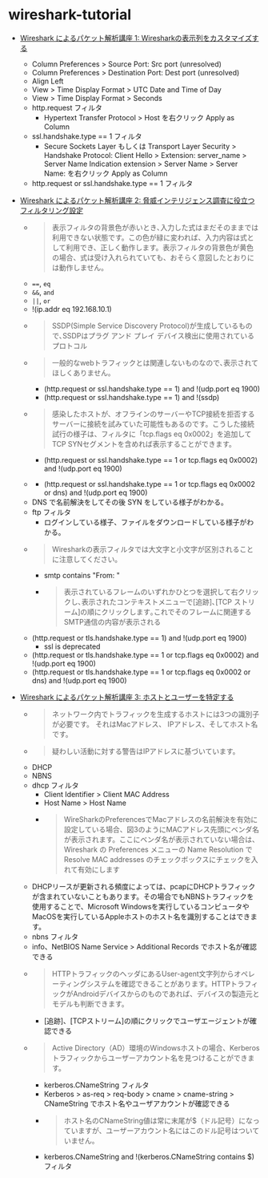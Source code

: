# wireshark-tutorial

- [Wireshark によるパケット解析講座 1: Wiresharkの表示列をカスタマイズする](https://unit42.paloaltonetworks.jp/unit42-customizing-wireshark-changing-column-display/)
  - Column Preferences > Source Port: Src port (unresolved) 
  - Column Preferences > Destination Port: Dest port (unresolved)  
  - Align Left
  - View > Time Display Format > UTC Date and Time of Day 
  - View > Time Display Format > Seconds
  - http.request フィルタ
    - Hypertext Transfer Protocol > Host を右クリック Apply as Column
  - ssl.handshake.type == 1 フィルタ
    - Secure Sockets Layer もしくは Transport Layer Security > Handshake Protocol: Client Hello > Extension: server_name > Server Name Indication extension > Server Name > Server Name: を右クリック Apply as Column
  - http.request or ssl.handshake.type == 1 フィルタ

- [Wireshark によるパケット解析講座 2: 脅威インテリジェンス調査に役立つフィルタリング設定](https://unit42.paloaltonetworks.jp/using-wireshark-display-filter-expressions/)
  - > 表示フィルタの背景色が赤いとき､入力した式はまだそのままでは利用できない状態です。この色が緑に変われば、入力内容は式として利用でき、正しく動作します。表示フィルタの背景色が黄色の場合、式は受け入れられていても、おそらく意図したとおりには動作しません。
  - `==`, `eq`
  - `&&`, `and`
  - `||`, `or`
  - !(ip.addr eq 192.168.10.1)
  - > SSDP(Simple Service Discovery Protocol)が生成しているもので､SSDPはプラグ アンド プレイ デバイス検出に使用されているプロトコル
  - > 一般的なwebトラフィックとは関連しないものなので､表示されてほしくありません｡
    - (http.request or ssl.handshake.type == 1) and !(udp.port eq 1900)
    - (http.request or ssl.handshake.type == 1) and !(ssdp)
  - > 感染したホストが、オフラインのサーバーやTCP接続を拒否するサーバーに接続を試みていた可能性もあるのです。こうした接続試行の様子は、フィルタに「tcp.flags eq 0x0002」を追加してTCP SYNセグメントを含めれば表示することができます。
    - (http.request or ssl.handshake.type == 1 or tcp.flags eq 0x0002) and !(udp.port eq 1900)
  - > 
    - (http.request or ssl.handshake.type == 1 or tcp.flags eq 0x0002 or dns) and !(udp.port eq 1900)
  - DNS で名前解決をしてその後 SYN をしている様子がわかる。
  - ftp フィルタ
    - ログインしている様子、ファイルをダウンロードしている様子がわかる。
  - > Wiresharkの表示フィルタでは大文字と小文字が区別されることに注意してください。
    - smtp contains "From: "
    - > 表示されているフレームのいずれかひとつを選択して右クリックし､表示されたコンテキストメニューで[追跡]､[TCP ストリーム]の順にクリックします｡これでそのフレームに関連するSMTP通信の内容が表示される
  - (http.request or tls.handshake.type == 1) and !(udp.port eq 1900)
    - ssl is deprecated
  - (http.request or tls.handshake.type == 1 or tcp.flags eq 0x0002) and !(udp.port eq 1900)
  - (http.request or tls.handshake.type == 1 or tcp.flags eq 0x0002 or dns) and !(udp.port eq 1900)
- [Wireshark によるパケット解析講座 3: ホストとユーザーを特定する](https://unit42.paloaltonetworks.jp/using-wireshark-identifying-hosts-and-users/)
  - > ネットワーク内でトラフィックを生成するホストには3つの識別子が必要です。 それはMacアドレス、 IPアドレス、そしてホスト名です。
  - > 疑わしい活動に対する警告はIPアドレスに基づいています。
  - DHCP
  - NBNS
  - dhcp フィルタ
    - Client Identifier > Client MAC Address
    - Host Name > Host Name
    - > WireSharkのPreferencesでMacアドレスの名前解決を有効に設定している場合、図3のようにMACアドレス先頭にベンダ名が表示されます。ここにベンダ名が表示されていない場合は、Wireshark の Preferences メニューの Name Resolution で Resolve MAC addresses のチェックボックスにチェックを入れて有効にします
  - DHCPリースが更新される頻度によっては、pcapにDHCPトラフィックが含まれていないこともあります。その場合でもNBNSトラフィックを使用することで、Microsoft Windowsを実行しているコンピュータやMacOSを実行しているAppleホストのホスト名を識別することはできます。
  - nbns フィルタ
  - info、NetBIOS Name Service > Additional Records でホスト名が確認できる
  - > HTTPトラフィックのヘッダにあるUser-agent文字列からオペレーティングシステムを確認できることがあります。HTTPトラフィックがAndroidデバイスからのものであれば、デバイスの製造元とモデルも判断できます。
    - [追跡]、[TCPストリーム]の順にクリックでユーザエージェントが確認できる
  - > Active Directory（AD）環境のWindowsホストの場合、Kerberosトラフィックからユーザーアカウント名を見つけることができます。
    - kerberos.CNameString フィルタ
    - Kerberos > as-req > req-body > cname > cname-string > CNameString でホスト名やユーザアカウントが確認できる
    - > ホスト名のCNameString値は常に末尾が$（ドル記号）になっていますが、ユーザーアカウント名にはこのドル記号はついていません。
    - kerberos.CNameString and !(kerberos.CNameString contains $) フィルタ
  
